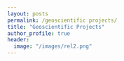 ```yaml
---
layout: posts
permalink: /geoscientific projects/
title: "Geoscientific Projects"
author_profile: true
header:
  image: "/images/rel2.png"
--- 
```




